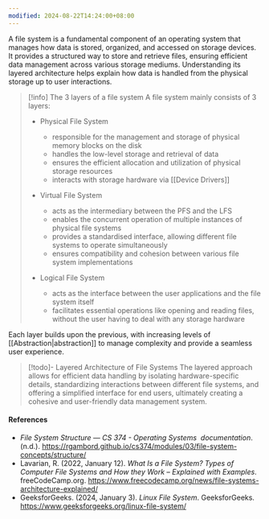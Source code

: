 ```yaml
---
modified: 2024-08-22T14:24:00+08:00
---
```

A file system is a fundamental component of an operating system that manages how data is stored, organized, and accessed on storage devices. It provides a structured way to store and retrieve files, ensuring efficient data management across various storage mediums. Understanding its layered architecture helps explain how data is handled from the physical storage up to user interactions.

>[!info] The 3 layers of a file system
>A file system mainly consists of 3 layers: 
>- Physical File System
>	- responsible for the management and storage of physical memory blocks on the disk
>	- handles the low-level storage and retrieval of data
>	- ensures the efficient allocation and utilization of physical storage resources
>	- interacts with storage hardware via [[Device Drivers]]
>	  
>- Virtual File System
>	- acts as the intermediary between the PFS and the LFS
>	- enables the concurrent operation of multiple instances of physical file systems
>	- provides a standardised interface, allowing different file systems to operate simultaneously
>	- ensures compatibility and cohesion between various file system implementations
>	
>- Logical File System
>	- acts as the interface between the user applications and the file system itself
>	- facilitates essential operations like opening and reading files, without the user having to deal with any storage hardware

Each layer builds upon the previous, with increasing levels of [[Abstraction|abstraction]] to manage complexity and provide a seamless user experience.

>[!todo]- Layered Architecture of File Systems
>The layered approach allows for efficient data handling by isolating hardware-specific details, standardizing interactions between different file systems, and offering a simplified interface for end users, ultimately creating a cohesive and user-friendly data management system.

#### References
- _File System Structure — CS 374 - Operating Systems  documentation_. (n.d.). https://rgambord.github.io/cs374/modules/03/file-system-concepts/structure/
- Lavarian, R. (2022, January 12). _What Is a File System? Types of Computer File Systems and How they Work – Explained with Examples_. freeCodeCamp.org. https://www.freecodecamp.org/news/file-systems-architecture-explained/
- GeeksforGeeks. (2024, January 3). _Linux File System_. GeeksforGeeks. https://www.geeksforgeeks.org/linux-file-system/